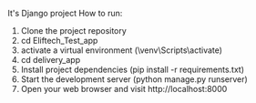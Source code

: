 It's Django project
How to run:
1. Clone the project repository
2. cd Eliftech_Test_app
3. activate a virtual environment (\venv\Scripts\activate)
4. cd delivery_app
5. Install project dependencies (pip install -r requirements.txt)
6. Start the development server (python manage.py runserver)
7. Open your web browser and visit http://localhost:8000
